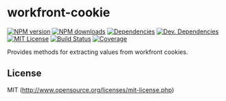 # workfront-cookie
[![NPM version][npm-version-image]][npm-url] [![NPM downloads][npm-downloads-image]][npm-url] [![Dependencies][deps-image]][deps-url] [![Dev. Dependencies][dev-deps-image]][dev-deps-url] [![MIT License][license-image]][license-url] [![Build Status][travis-image]][travis-url] [![Coverage][codecov-image]][codecov-url]

Provides methods for extracting values from workfront cookies.

## License

MIT (http://www.opensource.org/licenses/mit-license.php)

[deps-image]: https://img.shields.io/david/Workfront/workfront-cookie.svg
[deps-url]: https://david-dm.org/Workfront/workfront-cookie

[dev-deps-image]: https://img.shields.io/david/dev/Workfront/workfront-cookie.svg
[dev-deps-url]: https://david-dm.org/Workfront/workfront-cookie#info=devDependencies

[license-image]: http://img.shields.io/badge/license-MIT-blue.svg?style=flat
[license-url]: LICENSE

[npm-url]: https://www.npmjs.org/package/workfront-cookie
[npm-version-image]: https://img.shields.io/npm/v/workfront-cookie.svg?style=flat
[npm-downloads-image]: https://img.shields.io/npm/dm/workfront-cookie.svg?style=flat

[travis-url]: https://travis-ci.org/Workfront/workfront-cookie
[travis-image]: https://img.shields.io/travis/Workfront/workfront-cookie.svg?style=flat

[codecov-url]: https://codecov.io/gh/Workfront/workfront-cookie
[codecov-image]: https://img.shields.io/codecov/c/github/Workfront/workfront-cookie.svg
